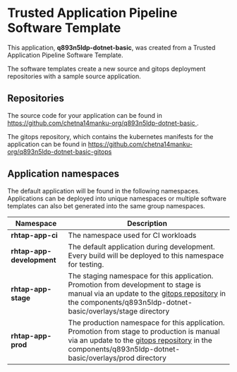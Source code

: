 # Trusted Application Pipeline Software Template

This application, **q893n5ldp-dotnet-basic**, was created from a Trusted Application Pipeline Software Template.

The software templates create a new source and gitops deployment repositories with a sample source application. 

## Repositories

The source code for your application can be found in [https://github.com/chetna14manku-org/q893n5ldp-dotnet-basic ](https://github.com/chetna14manku-org/q893n5ldp-dotnet-basic ).
 
The gitops repository, which contains the kubernetes manifests for the application can be found in 
[https://github.com/chetna14manku-org/q893n5ldp-dotnet-basic-gitops ](https://github.com/chetna14manku-org/q893n5ldp-dotnet-basic-gitops ) 

## Application namespaces 

The default application will be found in the following namespaces. Applications can be deployed into unique namespaces or multiple software templates can also bet generated into the same group namespaces.  

|  Namespace   |  Description   |  
| -------- | -------- |
| **rhtap-app-ci** | The namespace used for CI workloads |
| **rhtap-app-development** | The default application during development. Every build will be deployed to this namespace for testing. |
| **rhtap-app-stage** | The staging namespace for this application. Promotion from development to stage is manual via an update to the [gitops repository](https://github.com/chetna14manku-org/q893n5ldp-dotnet-basic-gitops ) in the components/q893n5ldp-dotnet-basic/overlays/stage directory |
| **rhtap-app-prod** | The production namespace for this application. Promotion from stage to production is manual via an update to the [gitops repository](https://github.com/chetna14manku-org/q893n5ldp-dotnet-basic-gitops ) in the components/q893n5ldp-dotnet-basic/overlays/prod directory |
